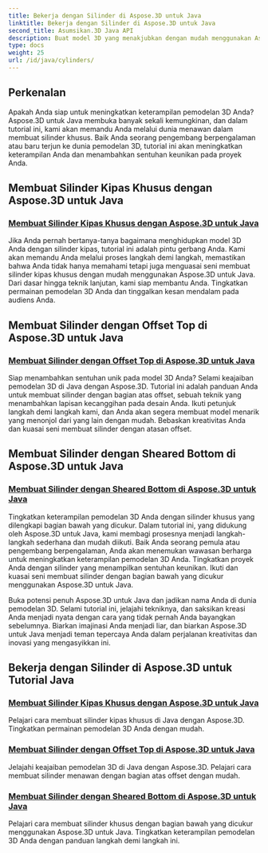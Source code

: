 ```yaml
---
title: Bekerja dengan Silinder di Aspose.3D untuk Java
linktitle: Bekerja dengan Silinder di Aspose.3D untuk Java
second_title: Asumsikan.3D Java API
description: Buat model 3D yang menakjubkan dengan mudah menggunakan Aspose.3D untuk Java! Pelajari cara membuat silinder kipas, silinder atas offset, dan silinder bawah geser dengan tutorial.
type: docs
weight: 25
url: /id/java/cylinders/
---
```

## Perkenalan

Apakah Anda siap untuk meningkatkan keterampilan pemodelan 3D Anda? Aspose.3D untuk Java membuka banyak sekali kemungkinan, dan dalam tutorial ini, kami akan memandu Anda melalui dunia menawan dalam membuat silinder khusus. Baik Anda seorang pengembang berpengalaman atau baru terjun ke dunia pemodelan 3D, tutorial ini akan meningkatkan keterampilan Anda dan menambahkan sentuhan keunikan pada proyek Anda.

## Membuat Silinder Kipas Khusus dengan Aspose.3D untuk Java

### [Membuat Silinder Kipas Khusus dengan Aspose.3D untuk Java](./creating-fan-cylinders/)

Jika Anda pernah bertanya-tanya bagaimana menghidupkan model 3D Anda dengan silinder kipas, tutorial ini adalah pintu gerbang Anda. Kami akan memandu Anda melalui proses langkah demi langkah, memastikan bahwa Anda tidak hanya memahami tetapi juga menguasai seni membuat silinder kipas khusus dengan mudah menggunakan Aspose.3D untuk Java. Dari dasar hingga teknik lanjutan, kami siap membantu Anda. Tingkatkan permainan pemodelan 3D Anda dan tinggalkan kesan mendalam pada audiens Anda.

## Membuat Silinder dengan Offset Top di Aspose.3D untuk Java

### [Membuat Silinder dengan Offset Top di Aspose.3D untuk Java](./creating-cylinders-with-offset-top/)

Siap menambahkan sentuhan unik pada model 3D Anda? Selami keajaiban pemodelan 3D di Java dengan Aspose.3D. Tutorial ini adalah panduan Anda untuk membuat silinder dengan bagian atas offset, sebuah teknik yang menambahkan lapisan kecanggihan pada desain Anda. Ikuti petunjuk langkah demi langkah kami, dan Anda akan segera membuat model menarik yang menonjol dari yang lain dengan mudah. Bebaskan kreativitas Anda dan kuasai seni membuat silinder dengan atasan offset.

## Membuat Silinder dengan Sheared Bottom di Aspose.3D untuk Java

### [Membuat Silinder dengan Sheared Bottom di Aspose.3D untuk Java](./creating-cylinders-with-sheared-bottom/)

Tingkatkan keterampilan pemodelan 3D Anda dengan silinder khusus yang dilengkapi bagian bawah yang dicukur. Dalam tutorial ini, yang didukung oleh Aspose.3D untuk Java, kami membagi prosesnya menjadi langkah-langkah sederhana dan mudah diikuti. Baik Anda seorang pemula atau pengembang berpengalaman, Anda akan menemukan wawasan berharga untuk meningkatkan keterampilan pemodelan 3D Anda. Tingkatkan proyek Anda dengan silinder yang menampilkan sentuhan keunikan. Ikuti dan kuasai seni membuat silinder dengan bagian bawah yang dicukur menggunakan Aspose.3D untuk Java.

Buka potensi penuh Aspose.3D untuk Java dan jadikan nama Anda di dunia pemodelan 3D. Selami tutorial ini, jelajahi tekniknya, dan saksikan kreasi Anda menjadi nyata dengan cara yang tidak pernah Anda bayangkan sebelumnya. Biarkan imajinasi Anda menjadi liar, dan biarkan Aspose.3D untuk Java menjadi teman tepercaya Anda dalam perjalanan kreativitas dan inovasi yang mengasyikkan ini.
## Bekerja dengan Silinder di Aspose.3D untuk Tutorial Java
### [Membuat Silinder Kipas Khusus dengan Aspose.3D untuk Java](./creating-fan-cylinders/)
Pelajari cara membuat silinder kipas khusus di Java dengan Aspose.3D. Tingkatkan permainan pemodelan 3D Anda dengan mudah.
### [Membuat Silinder dengan Offset Top di Aspose.3D untuk Java](./creating-cylinders-with-offset-top/)
Jelajahi keajaiban pemodelan 3D di Java dengan Aspose.3D. Pelajari cara membuat silinder menawan dengan bagian atas offset dengan mudah.
### [Membuat Silinder dengan Sheared Bottom di Aspose.3D untuk Java](./creating-cylinders-with-sheared-bottom/)
Pelajari cara membuat silinder khusus dengan bagian bawah yang dicukur menggunakan Aspose.3D untuk Java. Tingkatkan keterampilan pemodelan 3D Anda dengan panduan langkah demi langkah ini.
